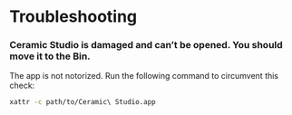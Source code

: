 # Troubleshooting

### Ceramic Studio is damaged and can’t be opened. You should move it to the Bin.

The app is not notorized. Run the following command to circumvent this check:

```sh
xattr -c path/to/Ceramic\ Studio.app
```
